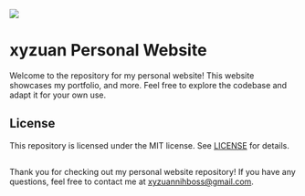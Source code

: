 ![](https://github.com/xyzuan/xyzuanFtReact/blob/main/public/assets/xyzuanbanner.png?raw=true)

# xyzuan Personal Website

Welcome to the repository for my personal website! This website showcases my portfolio, and more. Feel free to explore the codebase and adapt it for your own use.

## License

This repository is licensed under the MIT license. See [LICENSE](https://github.com/xyz-prjkt/ngubalanSmartChat/blob/main/LICENSE) for details.

##

Thank you for checking out my personal website repository! If you have any questions, feel free to contact me at xyzuannihboss@gmail.com.
